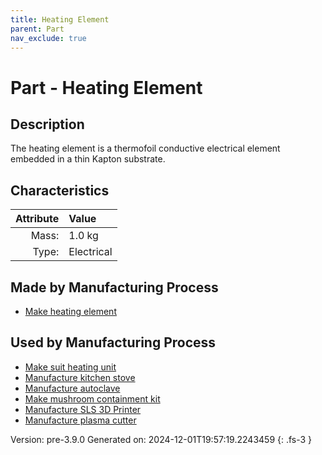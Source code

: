 ```yaml
---
title: Heating Element
parent: Part
nav_exclude: true
---
```

# Part - Heating Element

## Description
The heating element is a thermofoil conductive&#10;&#9;&#9;electrical element embedded in a thin Kapton substrate.

## Characteristics

| Attribute      | Value |
|--------:|:------|
|Mass:|1.0 kg|
|Type:|Electrical|

## Made by Manufacturing Process

- [Make heating element](../process/make-heating-element.html)

## Used by Manufacturing Process

- [Make suit heating unit](../process/make-suit-heating-unit.html)
- [Manufacture kitchen stove](../process/manufacture-kitchen-stove.html)
- [Manufacture autoclave](../process/manufacture-autoclave.html)
- [Make mushroom containment kit](../process/make-mushroom-containment-kit.html)
- [Manufacture SLS 3D Printer](../process/manufacture-sls-3d-printer.html)
- [Manufacture plasma cutter](../process/manufacture-plasma-cutter.html)


Version: pre-3.9.0 Generated on: 2024-12-01T19:57:19.2243459
{: .fs-3 }

